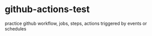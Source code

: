 # github-actions-test
practice github workflow, jobs, steps, actions triggered by events or schedules
